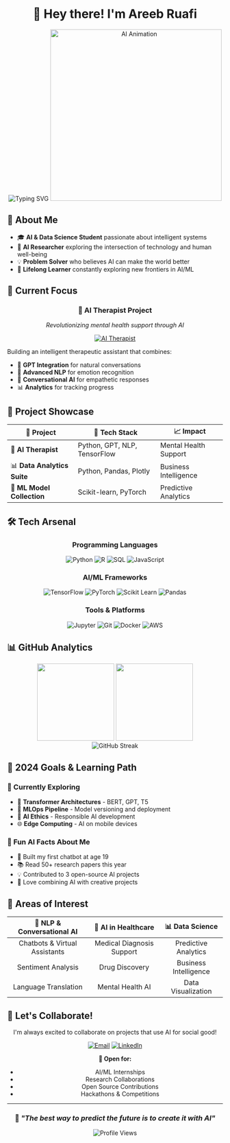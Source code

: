<div align="center">

# 🧠 Hey there! I'm Areeb Ruafi

<img src="https://readme-typing-svg.herokuapp.com?font=Fira+Code&size=24&pause=1000&color=FF6B6B&center=true&vCenter=true&width=800&lines=AI+%26+Data+Science+Student;Building+Intelligent+Systems;NLP+%26+Machine+Learning+Enthusiast;Creating+AI+for+Social+Good" alt="Typing SVG" />

<img src="https://media.giphy.com/media/qgQUggAC3Pfv687qPC/giphy.gif" width="400" alt="AI Animation"/>

</div>

## 🚀 About Me
- 🎓 **AI & Data Science Student** passionate about intelligent systems
- 🧠 **AI Researcher** exploring the intersection of technology and human well-being
- 💡 **Problem Solver** who believes AI can make the world better
- 🌱 **Lifelong Learner** constantly exploring new frontiers in AI/ML

## 🔬 Current Focus
<div align="center">

### 🧠 AI Therapist Project
*Revolutionizing mental health support through AI*

[![AI Therapist](https://img.shields.io/badge/AI%20Therapist-GPT%20%2B%20NLP-ff6b6b?style=for-the-badge&logo=openai&logoColor=white)](https://github.com/areebruafi12/AI-THERAPIST-USING-GPT-NLP)

</div>

Building an intelligent therapeutic assistant that combines:
- 🤖 **GPT Integration** for natural conversations
- 🧠 **Advanced NLP** for emotion recognition
- 💬 **Conversational AI** for empathetic responses
- 📊 **Analytics** for tracking progress

## 💼 Project Showcase

<div align="center">

| 🎯 Project | 🔧 Tech Stack | 📈 Impact |
|------------|---------------|-----------|
| 🧠 **AI Therapist** | Python, GPT, NLP, TensorFlow | Mental Health Support |
| 📊 **Data Analytics Suite** | Python, Pandas, Plotly | Business Intelligence |
| 🤖 **ML Model Collection** | Scikit-learn, PyTorch | Predictive Analytics |

</div>

## 🛠️ Tech Arsenal

<div align="center">

### Programming Languages
![Python](https://img.shields.io/badge/Python-3776AB?style=for-the-badge&logo=python&logoColor=white)
![R](https://img.shields.io/badge/R-276DC3?style=for-the-badge&logo=r&logoColor=white)
![SQL](https://img.shields.io/badge/SQL-336791?style=for-the-badge&logo=postgresql&logoColor=white)
![JavaScript](https://img.shields.io/badge/JavaScript-F7DF1E?style=for-the-badge&logo=javascript&logoColor=black)

### AI/ML Frameworks
![TensorFlow](https://img.shields.io/badge/TensorFlow-FF6F00?style=for-the-badge&logo=tensorflow&logoColor=white)
![PyTorch](https://img.shields.io/badge/PyTorch-EE4C2C?style=for-the-badge&logo=pytorch&logoColor=white)
![Scikit Learn](https://img.shields.io/badge/scikit_learn-F7931E?style=for-the-badge&logo=scikit-learn&logoColor=white)
![Pandas](https://img.shields.io/badge/Pandas-150458?style=for-the-badge&logo=pandas&logoColor=white)

### Tools & Platforms
![Jupyter](https://img.shields.io/badge/Jupyter-F37626?style=for-the-badge&logo=jupyter&logoColor=white)
![Git](https://img.shields.io/badge/Git-F05032?style=for-the-badge&logo=git&logoColor=white)
![Docker](https://img.shields.io/badge/Docker-2496ED?style=for-the-badge&logo=docker&logoColor=white)
![AWS](https://img.shields.io/badge/AWS-232F3E?style=for-the-badge&logo=amazon-aws&logoColor=white)

</div>

## 📊 GitHub Analytics

<div align="center">
  <img height="180em" src="https://github-readme-stats.vercel.app/api?username=areebruafi12&show_icons=true&theme=tokyonight&include_all_commits=true&count_private=true"/>
  <img height="180em" src="https://github-readme-stats.vercel.app/api/top-langs/?username=areebruafi12&layout=compact&theme=tokyonight"/>
</div>

<div align="center">
  <img src="https://github-readme-streak-stats.herokuapp.com/?user=areebruafi12&theme=tokyonight" alt="GitHub Streak"/>
</div>

## 🎯 2024 Goals & Learning Path

### 🌱 Currently Exploring
- 🔬 **Transformer Architectures** - BERT, GPT, T5
- 🚀 **MLOps Pipeline** - Model versioning and deployment
- 🧪 **AI Ethics** - Responsible AI development
- 🌐 **Edge Computing** - AI on mobile devices

### 🎪 Fun AI Facts About Me
- 🤖 Built my first chatbot at age 19
- 📚 Read 50+ research papers this year
- 💡 Contributed to 3 open-source AI projects
- 🎨 Love combining AI with creative projects

## 🌟 Areas of Interest

<div align="center">

| 🧠 **NLP & Conversational AI** | 🏥 **AI in Healthcare** | 📊 **Data Science** |
|:---:|:---:|:---:|
| Chatbots & Virtual Assistants | Medical Diagnosis Support | Predictive Analytics |
| Sentiment Analysis | Drug Discovery | Business Intelligence |
| Language Translation | Mental Health AI | Data Visualization |

</div>

## 🤝 Let's Collaborate!

<div align="center">

I'm always excited to collaborate on projects that use AI for social good!

[![Email](https://img.shields.io/badge/Email-D14836?style=for-the-badge&logo=gmail&logoColor=white)](mailto:your.email@gmail.com)
[![LinkedIn](https://img.shields.io/badge/LinkedIn-0077B5?style=for-the-badge&logo=linkedin&logoColor=white)](https://linkedin.com/in/areeb-ruafi)

**💼 Open for:**
- AI/ML Internships
- Research Collaborations
- Open Source Contributions
- Hackathons & Competitions

</div>

---

<div align="center">

### 💭 *"The best way to predict the future is to create it with AI"*

![Profile Views](https://komarev.com/ghpvc/?username=areebruafi12&color=ff6b6b&style=for-the-badge)

</div>

